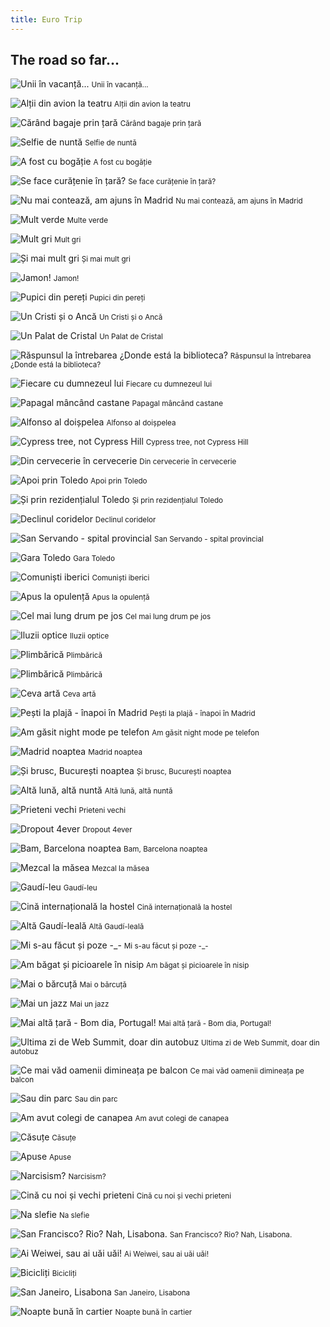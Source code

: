```yaml
---
title: Euro Trip
---
```


## The road so far...

![Unii în vacanță...](img/euro-trip/20210917_061051.jpg)
<small>Unii în vacanță...</small>

![Alții din avion la teatru](img/euro-trip/20210917_175552.jpg)
<small>Alții din avion la teatru</small>

![Cărând bagaje prin țară](img/euro-trip/20210923_001326.jpg)
<small>Cărând bagaje prin țară</small>

![Selfie de nuntă](img/euro-trip/20210926_120553.jpg)
<small>Selfie de nuntă</small>

![A fost cu bogăție](img/euro-trip/20210927_123652.jpg)
<small>A fost cu bogăție</small>

![Se face curățenie în țară?](img/euro-trip/20210928_125601.jpg)
<small>Se face curățenie în țară?</small>

![Nu mai contează, am ajuns în Madrid](img/euro-trip/20211002_112208.jpg)
<small>Nu mai contează, am ajuns în Madrid</small>

![Mult verde](img/euro-trip/20211002_140357.jpg)
<small>Multe verde</small>

![Mult gri](img/euro-trip/20211002_141144.jpg)
<small>Mult gri</small>

![Și mai mult gri](img/euro-trip/20211002_141204.jpg)
<small>Și mai mult gri</small>

![Jamon!](img/euro-trip/20211002_163235.jpg)
<small>Jamon!</small>

![Pupici din pereți](img/euro-trip/20211003_113615.jpg)
<small>Pupici din pereți</small>

![Un Cristi și o Ancă](img/euro-trip/20211003_194103.jpg)
<small>Un Cristi și o Ancă</small>

![Un Palat de Cristal](img/euro-trip/20211007_163022.jpg)
<small>Un Palat de Cristal</small>

![Răspunsul la întrebarea ¿Donde está la biblioteca?](img/euro-trip/20211007_164001.jpg)
<small>Răspunsul la întrebarea ¿Donde está la biblioteca?</small>

![Fiecare cu dumnezeul lui](img/euro-trip/20211007_164251.jpg)
<small>Fiecare cu dumnezeul lui</small>

![Papagal mâncând castane](img/euro-trip/20211007_165034.jpg)
<small>Papagal mâncând castane</small><br/>

![Alfonso al doișpelea](img/euro-trip/20211007_170828.jpg)
<small>Alfonso al doișpelea</small>

![Cypress tree, not Cypress Hill](img/euro-trip/20211007_171601.jpg)
<small>Cypress tree, not Cypress Hill</small>

![Din cervecerie în cervecerie](img/euro-trip/20211007_220820.jpg)
<small>Din cervecerie în cervecerie</small>

![Apoi prin Toledo](img/euro-trip/20211009_110100.jpg)
<small>Apoi prin Toledo</small>

![Și prin rezidențialul Toledo](img/euro-trip/20211009_124455.jpg)
<small>Și prin rezidențialul Toledo</small>

![Declinul coridelor](img/euro-trip/20211009_134712.jpg)
<small>Declinul coridelor</small>

![San Servando - spital provincial](img/euro-trip/20211009_182229.jpg)
<small>San Servando - spital provincial</small>

![Gara Toledo](img/euro-trip/20211009_185135.jpg)
<small>Gara Toledo</small>

![Comuniști iberici](img/euro-trip/20211012_143536.jpg)
<small>Comuniști iberici</small>

![Apus la opulență](img/euro-trip/20211014_195728.jpg)
<small>Apus la opulență</small>

![Cel mai lung drum pe jos](img/euro-trip/20211016_124110.jpg)
<small>Cel mai lung drum pe jos</small>

![Iluzii optice](img/euro-trip/20211016_130629.jpg)
<small>Iluzii optice</small>

![Plimbărică](img/euro-trip/20211016_154417.jpg)
<small>Plimbărică</small>

![Plimbărică](img/euro-trip/20211016_162835.jpg)
<small>Plimbărică</small>

![Ceva artă](img/euro-trip/20211016_170518.jpg)
<small>Ceva artă</small>

![Pești la plajă - înapoi în Madrid](img/euro-trip/20211017_160931.jpg)
<small>Pești la plajă - înapoi în Madrid</small>

![Am găsit night mode pe telefon](img/euro-trip/20211020_202232.jpg)
<small>Am găsit night mode pe telefon</small>

![Madrid noaptea](img/euro-trip/20211020_204104.jpg)
<small>Madrid noaptea</small>

![Și brusc, București noaptea](img/euro-trip/20211022_222935.jpg)
<small>Și brusc, București noaptea</small>

![Altă lună, altă nuntă](img/euro-trip/20211023_124331.jpg)
<small>Altă lună, altă nuntă</small>

![Prieteni vechi](img/euro-trip/20211023_160543.jpg)
<small>Prieteni vechi</small>

![Dropout 4ever](img/euro-trip/20211024_180229.jpg)
<small>Dropout 4ever</small>

![Bam, Barcelona noaptea](img/euro-trip/20211028_204054.jpg)
<small>Bam, Barcelona noaptea</small>

![Mezcal la măsea](img/euro-trip/20211028_220235.jpg)
<small>Mezcal la măsea</small>

![Gaudí-leu](img/euro-trip/20211029_191009.jpg)
<small>Gaudí-leu</small>

![Cină internațională la hostel](img/euro-trip/20211030_150854.jpg)
<small>Cină internațională la hostel</small>

![Altă Gaudí-leală](img/euro-trip/20211031_163014.jpg)
<small>Altă Gaudí-leală</small>

![Mi s-au făcut și poze -_-](img/euro-trip/20211101_160917.jpg)
<small>Mi s-au făcut și poze -_-</small>

![Am băgat și picioarele în nisip](img/euro-trip/20211101_161055.jpg)
<small>Am băgat și picioarele în nisip</small>

![Mai o bărcuță](img/euro-trip/20211101_163620.jpg)
<small>Mai o bărcuță</small>

![Mai un jazz](img/euro-trip/20211102_230040.jpg)
<small>Mai un jazz</small>

![Mai altă țară - Bom dia, Portugal!](img/euro-trip/20211103_160838.jpg)
<small>Mai altă țară - Bom dia, Portugal!</small>

![Ultima zi de Web Summit, doar din autobuz](img/euro-trip/20211103_172738.jpg)
<small>Ultima zi de Web Summit, doar din autobuz</small>

![Ce mai văd oamenii dimineața pe balcon](img/euro-trip/20211104_091317.jpg)
<small>Ce mai văd oamenii dimineața pe balcon</small>

![Sau din parc](img/euro-trip/20211106_145847.jpg)
<small>Sau din parc</small>

![Am avut colegi de canapea](img/euro-trip/20211106_230339.jpg)
<small>Am avut colegi de canapea</small>

![Căsuțe](img/euro-trip/20211107_115625.jpg)
<small>Căsuțe</small>

![Apuse](img/euro-trip/20211108_172623.jpg)
<small>Apuse</small>

![Narcisism?](img/euro-trip/20211109-WA0020.jpg)
<small>Narcisism?</small>

![Cină cu noi și vechi prieteni](img/euro-trip/20211110_204712.jpg)
<small>Cină cu noi și vechi prieteni</small>

![Na slefie](img/euro-trip/20211114_145541.jpg)
<small>Na slefie</small>

![San Francisco? Rio? Nah, Lisabona.](img/euro-trip/20211115_213939.jpg)
<small>San Francisco? Rio? Nah, Lisabona.</small>

![Ai Weiwei, sau ai uăi uăi!](img/euro-trip/20211118_150140.jpg)
<small>Ai Weiwei, sau ai uăi uăi!</small>

![Bicicliți](img/euro-trip/20211118_153815.jpg)
<small>Bicicliți</small>

![San Janeiro, Lisabona](img/euro-trip/20211118_154736.jpg)
<small>San Janeiro, Lisabona</small>

![Noapte bună în cartier](img/euro-trip/20211121_005026.jpg)
<small>Noapte bună în cartier</small>

